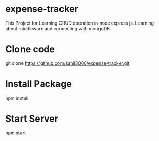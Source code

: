 # expense-tracker
This Project for Learning CRUD operation in node express js. Learning about middleware and connecting with mongoDB

# Clone code
git clone https://github.com/sahil3000/expense-tracker.git

# Install Package
npm install

# Start Server
npm start
